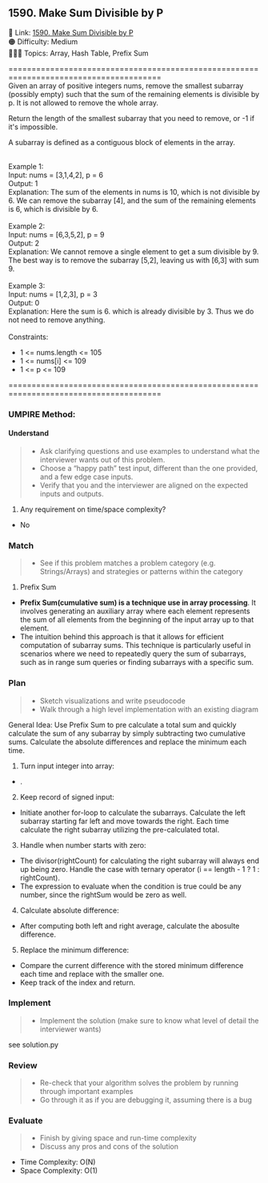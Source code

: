 ## 1590. Make Sum Divisible by P

📎 Link: [1590. Make Sum Divisible by P](https://leetcode.com/problems/make-sum-divisible-by-p/description/)<br>
🟠 Difficulty: Medium<br>
👩🏻‍💻 Topics: Array, Hash Table, Prefix Sum<br>

=======================================================================================<br>
Given an array of positive integers nums, remove the smallest subarray (possibly empty) such that the sum of the remaining elements is divisible by p. It is not allowed to remove the whole array.<br>

Return the length of the smallest subarray that you need to remove, or -1 if it's impossible.<br>

A subarray is defined as a contiguous block of elements in the array.<br>

<br>
Example 1:<br>
Input: nums = [3,1,4,2], p = 6<br>
Output: 1<br>
Explanation: The sum of the elements in nums is 10, which is not divisible by 6. We can remove the subarray [4], and the sum of the remaining elements is 6, which is divisible by 6.<br>
<br>
Example 2:<br>
Input: nums = [6,3,5,2], p = 9<br>
Output: 2<br>
Explanation: We cannot remove a single element to get a sum divisible by 9. The best way is to remove the subarray [5,2], leaving us with [6,3] with sum 9.<br>
<br>
Example 3:<br>
Input: nums = [1,2,3], p = 3<br>
Output: 0<br>
Explanation: Here the sum is 6. which is already divisible by 3. Thus we do not need to remove anything.<br>
<br>
Constraints:<br>

- 1 <= nums.length <= 105
- 1 <= nums[i] <= 109
- 1 <= p <= 109

=======================================================================================<br>

### UMPIRE Method:

#### Understand

> - Ask clarifying questions and use examples to understand what the interviewer wants out of this problem.
> - Choose a “happy path” test input, different than the one provided, and a few edge case inputs.
> - Verify that you and the interviewer are aligned on the expected inputs and outputs.

1. Any requirement on time/space complexity?

- No

### Match

> - See if this problem matches a problem category (e.g. Strings/Arrays) and strategies or patterns within the category

1.  Prefix Sum <br>

- **Prefix Sum(cumulative sum) is a technique use in array processing**. It involves generating an auxiliary array where each element represents the sum of all elements from the beginning of the input array up to that element.
- The intuition behind this approach is that it allows for efficient computation of subarray sums. This technique is particularly useful in scenarios where we need to repeatedly query the sum of subarrays, such as in range sum queries or finding subarrays with a specific sum.

### Plan

> - Sketch visualizations and write pseudocode
> - Walk through a high level implementation with an existing diagram

General Idea: Use Prefix Sum to pre calculate a total sum and quickly calculate the sum of any subarray by simply subtracting two cumulative sums. Calculate the absolute differences and replace the minimum each time.

1. Turn input integer into array:

- .

2. Keep record of signed input:

- Initiate another for-loop to calculate the subarrays. Calculate the left subarray starting far left and move towards the right. Each time calculate the right subarray utilizing the pre-calculated total.

3. Handle when number starts with zero:

- The divisor(rightCount) for calculating the right subarray will always end up being zero. Handle the case with ternary operator (i == length - 1 ? 1 : rightCount).
- The expression to evaluate when the condition is true could be any number, since the rightSum would be zero as well.

4. Calculate absolute difference:

- After computing both left and right average, calculate the abosulte difference.

5. Replace the minimum difference:

- Compare the current difference with the stored minimum difference each time and replace with the smaller one.
- Keep track of the index and return.

### Implement

> - Implement the solution (make sure to know what level of detail the interviewer wants)

see solution.py

### Review

> - Re-check that your algorithm solves the problem by running through important examples
> - Go through it as if you are debugging it, assuming there is a bug

### Evaluate

> - Finish by giving space and run-time complexity
> - Discuss any pros and cons of the solution

- Time Complexity: O(N)
- Space Complexity: O(1)
